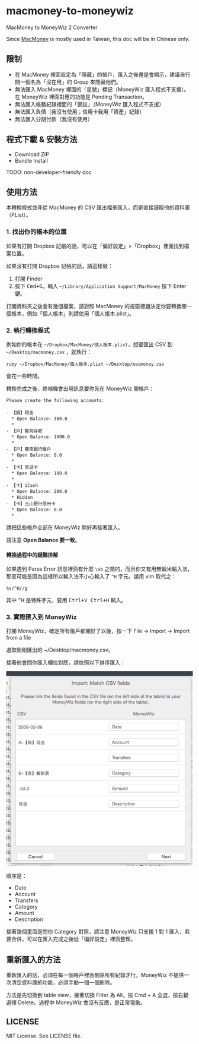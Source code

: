 # macmoney-to-moneywiz

MacMoney to MoneyWiz 2 Converter

Since [MacMoney](http://www.devon.riceball.net/display.php?file=m01) is mostly used in Taiwan, this doc will be in Chinese only.

## 限制

* 在 MacMoney 裡面設定為「隱藏」的帳戶，匯入之後還是會顯示，建議自行開一個名為「沒在用」的 Group 來隱藏他們。
* 無法匯入 MacMoney 裡面的「星號」標記（MoneyWiz 匯入程式不支援）。在 MoneyWiz 裡面對應的功能是 Pending Transaction。
* 無法匯入帳務紀錄裡面的「備註」（MoneyWiz 匯入程式不支援）
* 無法匯入負債（我沒有使用；信用卡我用「資產」紀錄）
* 無法匯入分期付款（我沒有使用）

## 程式下載 & 安裝方法

* Download ZIP
* Bundle Install

TODO: non-developer-friendly doc

## 使用方法

本轉換程式並非從 MacMoney 的 CSV 匯出檔來匯入，而是直接讀取他的資料庫（PList）。

### 1. 找出你的帳本的位置

如果有打開 Dropbox 記帳的話，可以在「偏好設定」>「Dropbox」裡面找到檔案位置。

如果沒有打開 Dropbox 記帳的話，請這樣做：

1. 打開 Finder
2. 按下 <kbd>Cmd+G</kbd>，輸入 `~/Library/Application Support/MacMoney` 按下 Enter 鍵。

打開資料夾之後會有幾個檔案，請對照 MacMoney 的視窗標題決定你要轉換哪一個帳本，例如「個人帳本」則請使用「個人帳本.plist」。

### 2. 執行轉換程式

例如你的帳本在 `~/Dropbox/MacMoney/個人帳本.plist`，想要匯出 CSV 到 `~/Desktop/macmoney.csv` ，就執行：

```shell-session
ruby ~/Dropbox/MacMoney/個人帳本.plist ~/Desktop/macmoney.csv
```

會花一些時間。

轉換完成之後，終端機會出現訊息要你先在 MoneyWiz 開帳戶：

```
Please create the following accounts:

- 【銀】現金
  * Open Balance: 300.0
  *
- 【戶】郵局存款
  * Open Balance: 1000.0
  *
- 【戶】華南銀行帳戶
  * Open Balance: 0.0
  *
- 【卡】悠遊卡
  * Open Balance: 100.0
  *
- 【卡】iCash
  * Open Balance: 200.0
  * Hidden
- 【卡】玉山銀行信用卡
  * Open Balance: 0.0
  *
```

請把這些帳戶全部在 MoneyWiz 開好再接著匯入。

請注意 **Open Balance 要一致**。

#### 轉換過程中的疑難排解

如果遇到 Parse Error 訊息裡面有什麼 `\xb` 之類的，而且你又有用無蝦米輸入法，那麼可能是因為這樣所以輸入法不小心輸入了 `^H` 字元。請用 vim 取代之：

```vim
%s/^H//g
```

其中 <kbd>^H</kbd> 是特殊字元，要用 <kbd>Ctrl+V Ctrl+H</kbd> 輸入。

### 3. 實際匯入到 MoneyWiz

打開 MoneyWiz，確定所有帳戶都開好了以後，按一下 File -> Import -> Import from a file

選取剛剛匯出的 ~/Desktop/macmoney.csv。

接著他會問你匯入欄位對應，請依照以下排序匯入：

![](screenshots/import.png)

順序是：

* Date
* Account
* Transfers
* Category
* Amount
* Description

接著幾個畫面是問你 Category 對照，請注意 MoneyWiz 只支援 1 對 1 匯入，若要合併，可以在匯入完成之後從「偏好設定」裡面整理。

## 重新匯入的方法

重新匯入的話，必須在每一個帳戶裡面刪除所有紀錄才行。MoneyWiz 不提供一次清空資料庫的功能，必須手動一個一個刪除。

方法是先切換到 table view，接著切換 Filter 為 All，按 Cmd + A 全選，按右鍵選擇 Delete。過程中 MoneyWiz 會沒有反應，是正常現象。

## LICENSE

MIT License. See LICENSE file.

